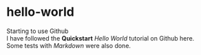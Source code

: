 # hello-world
Starting to use Github  \
I have followed the **Quickstart** *Hello World* tutorial on Github here.  \
Some tests with *Markdown* were also done.
